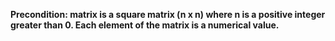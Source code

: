 **Precondition: matrix is a square matrix (n x n) where n is a positive integer greater than 0. Each element of the matrix is a numerical value.**